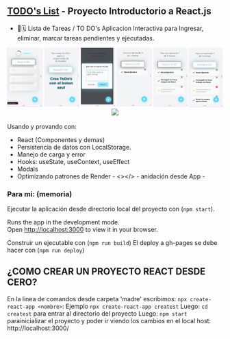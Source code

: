 ## [TODO's List](https://gemmaclaverodelmoral.github.io/ToDos-List-with-React/) - Proyecto Introductorio a React.js
 - 📖🗓️
Lista de Tareas / TO DO's
Aplicacion Interactiva para Ingresar, eliminar, marcar tareas pendientes y ejecutadas.

<div align = "center">  
<img src="public\TODOs-vistas.png" width="800px"/>
</div>
<div align = "center">  
<img src="https://github.com/GemmaClaverodelMoral/ToDos-List-with-React/assets/142899102/60525a84-3840-4e6f-ad99-90f8de93fe9b" width="50px"/>
</div>


Usando y provando con:
 - React (Componentes y demas)
 - Persistencia de datos con LocalStorage.
 - Manejo de carga y error
 - Hooks: useState, useContext, useEffect
 - Modals
 - Optimizando patrones de Render - <></> - anidación desde App - 


### Para mi: (memoria)

Ejecutar la aplicación desde directorio local del proyecto con (`npm start`).

Runs the app in the development mode.\
Open [http://localhost:3000](http://localhost:3000) to view it in your browser.

Construir un ejecutable con (`npm run build`)
El deploy a gh-pages se debe hacer con (`npm run deploy`)

## ¿COMO CREAR UN PROYECTO REACT DESDE CERO?
En la linea de comandos desde carpeta 'madre' escribimos: `npx create-react-app <nombre>`: 
Ejemplo `npx create-react-app createst`
Luego: `cd createst` para entrar al directorio del proyecto
Luego: `npm start` parainicializar el proyecto y poder ir viendo los cambios 
en el local host: http://localhost:3000/


